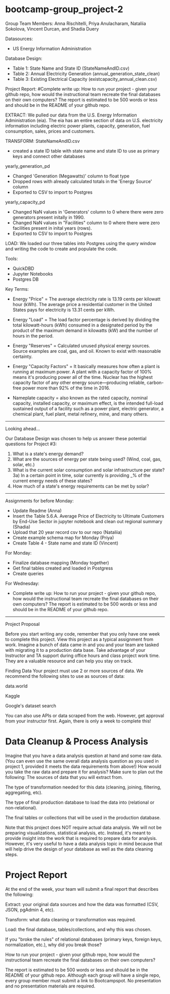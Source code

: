 # bootcamp-group_project-2

Group Team Members: Anna Rischitelli, Priya Anulacharam, Nataliia Sokolova, Vincent Durcan, and Shadia Duery

Datasources:
- US Energy Information Administration

Database Design:
- Table 1: State Name and State ID (StateNameAndID.csv)
- Table 2: Annual Electricity Generation (annual_generation_state_clean)
- Table 3: Existing Electrical Capacity (existcapacity_annual_clean.csv)

Project Report:
#Complete write up: How to run your project - given your github repo, how would the instructional team recreate the final databases on their own computers? The report is estimated to be 500 words or less and should be in the README of your github repo.

EXTRACT: 
We pulled our data from the U.S. Energy Information Administration (eia). The eia has an entire section of data on U.S. electricity information including electric power plants, capacity, generation, fuel consumption, sales, prices and customers.

TRANSFORM: 
StateNameAndID.csv
- created a state ID table with state name and state ID to use as primary keys and connect other databases

yearly_generation_pd
- Changed 'Generation (Megawatts)' column to float type
- Dropped rows with already calculated totals in the 'Energy Source' column
- Exported to CSV to import to Postgres

yearly_capacity_pd
- Changed NaN values in 'Generators' column to 0 where there were zero generators present initally in 1990. 
- Changed NaN values in "Facilities" column to 0 where there were zero facilities present in inital years (rows).
 - Exported to CSV to import to Postgres

LOAD: We loaded our three tables into Postgres using the query window and writing the code to create and populate the code.


Tools:
- QuickDBD
- Jupyter Notebooks
- Postgres DB

Key Terms:
- Energy "Price" =  The average electricity rate is 13.19 cents per kilowatt hour (kWh). The average price a residential customer in the United States pays for electricity is 13.31 cents per kWh.

- Energy "Load" = The load factor percentage is derived by dividing the total kilowatt-hours (kWh) consumed in a designated period by the product of the maximum demand in kilowatts (kW) and the number of hours in the period.

- Energy "Reserves" = Calculated unused physical energy sources. Source examples are coal, gas, and oil. Known to exist with reasonable certainty.

- Energy "Capacity Factors" = It basically measures how often a plant is running at maximum power. A plant with a capacity factor of 100% means it's producing power all of the time. Nuclear has the highest capacity factor of any other energy source—producing reliable, carbon-free power more than 92% of the time in 2016.

- Nameplate capacity = also known as the rated capacity, nominal capacity, installed capacity, or maximum effect, is the intended full-load sustained output of a facility such as a power plant, electric generator, a chemical plant, fuel plant, metal refinery, mine, and many others.


--------------------------------------------------------------------------
Looking ahead...

Our Database Design was chosen to help us answer these potential questions for Project #3: 

1) What is a state's energy demand?
2) What are the sources of energy per state being used? (Wind, coal, gas, solar, etc.)
3) What is the current solar consumption and solar infrastructure per state?
    3a) In a certain point in time, solar currently is providing _% of the current energy needs of these states?
4) How much of a state's energy requirements can be met by solar?

--------------------------------------------------------------------------

Assignments for before Monday:
- Update Readme (Anna)
- Insert the Table 5.6.A. Average Price of Electricity to Ultimate Customers by End-Use Sector in jupyter notebook and clean out regional summary (Shadia)
- Upload that 20 year record csv to our repo (Nataliia)
- Create example schema map for Monday (Priya)
- Create Table 4 - State name and state ID (Vincent)


For Monday:
- Finalize database mapping (Monday together)
- Get final tables created and loaded in Postgress
- Create queries

For Wednesday:
- Complete write up: How to run your project - given your github repo, how would the instructional team recreate the final databases on their own computers? The report is estimated to be 500 words or less and should be in the README of your github repo.

-----------------------------------------------------------------------


Project Proposal

Before you start writing any code, remember that you only have one week to complete this project. View this project as a typical assignment from work. Imagine a bunch of data came in and you and your team are tasked with migrating it to a production data base.
Take advantage of your Instructor and TA support during office hours and class project work time. They are a valuable resource and can help you stay on track.

Finding Data
Your project must use 2 or more sources of data. We recommend the following sites to use as sources of data:


data.world

Kaggle

Google's dataset search


You can also use APIs or data scraped from the web. However, get approval from your instructor first. Again, there is only a week to complete this!

# Data Cleanup & Process Analysis
Imagine that you have a data analysis question at hand and some raw data. (You can even use the same overall data analysis question as you used in project 1, provided it meets the data requirements from above!) How would you take the raw data and prepare it for analysis? Make sure to plan out the following:
The sources of data that you will extract from.

The type of transformation needed for this data (cleaning, joining, filtering, aggregating, etc).

The type of final production database to load the data into (relational or non-relational).

The final tables or collections that will be used in the production database.

Note that this project does NOT require actual data analysis. We will not be preparing visualizations, statistical analysis, etc. Instead, it's meant to provide insight into the work that is required to prepare data for analysis. However, it's very useful to have a data analysis topic in mind because that will help drive the design of your database as well as the data cleaning steps.

# Project Report
At the end of the week, your team will submit a final report that describes the following:

Extract: your original data sources and how the data was formatted (CSV, JSON, pgAdmin 4, etc).

Transform: what data cleaning or transformation was required.

Load: the final database, tables/collections, and why this was chosen.

If you "broke the rules" of relational databases (primary keys, foreign keys, normalization, etc.), why did you break those?

How to run your project - given your github repo, how would the instructional team recreate the final databases on their own computers?

The report is estimated to be 500 words or less and should be in the README of your github repo. Although each group will have a single repo, every group member must submit a link to Bootcampspot. No presentation and no presentation materials are required.




